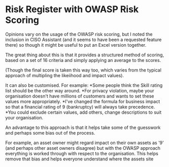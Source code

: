 # Risk Register with OWASP Risk Scoring

Opinions vary on the usage of the OWASP risk scoring, but I noted the inclusion in CISO Assistant (and it seems to have been a requested feature there) so though it might be useful to put an Excel version together.

The great thing about this is that it provides a structured method of scoring, based on a set of 16 criteria and simply applying an average to the scores.

(Though the final score is taken this way too, which varies from the typical approach of multipling the likeiihood and impact values).

It can also be customised.  For example:
*Some people think the Skill rating list should be the other way around.
*For privacy violation, maybe your organisation doesn't have millions of customers and wants to set these values more appropriately.
*I've changed the formula for business impact so that a financial rating of 9 (bankruptcy) will always take precedence.
*You could exclude certain values, add others, change descriptions to suit your organisation.

An advantage to this approach is that it helps take some of the guesswork and perhaps some bias out of the process.  

For example, an asset owner might regard impact on their own assets as '9' (and perhaps other asset owners disagree) but with the OWASP approach everything is worked through with respect to the organisation.  This helps remove that bias and helps everyone understand where the assets site 



